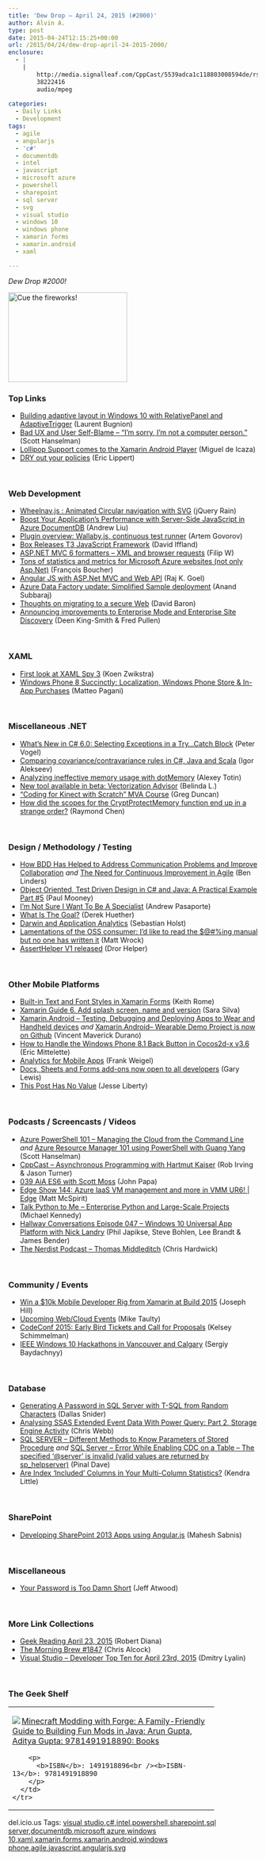 ```yaml
---
title: 'Dew Drop – April 24, 2015 (#2000)'
author: Alvin A.
type: post
date: 2015-04-24T12:15:25+00:00
url: /2015/04/24/dew-drop-april-24-2015-2000/
enclosure:
  - |
    |
        http://media.signalleaf.com/CppCast/5539adca1c118803008594de/rss/cppcast-009.mp3
        38222416
        audio/mpeg
        
categories:
  - Daily Links
  - Development
tags:
  - agile
  - angularjs
  - 'c#'
  - documentdb
  - intel
  - javascript
  - microsoft azure
  - powershell
  - sharepoint
  - sql server
  - svg
  - visual studio
  - windows 10
  - windows phone
  - xamarin forms
  - xamarin.android
  - xaml

---
```

_Dew Drop #2000!_

[<img loading="lazy" decoding="async" title="Cue the fireworks!" style="border-top: 0px; border-right: 0px; border-bottom: 0px; border-left: 0px; display: inline" border="0" alt="Cue the fireworks!" src="/wp-content/uploads/2015/04/fireworks_thumb.jpg" width="240" height="181" />][1] 

### <a name="top"></a>Top Links

  * <a href="http://feedproxy.google.com/~r/galasoft/~3/QgovcTQ0SOc/" target="_blank">Building adaptive layout in Windows 10 with RelativePanel and AdaptiveTrigger</a> (Laurent Bugnion)
  * <a href="http://feeds.hanselman.com/~/89986830/0/scotthanselman~Bad-UX-and-User-SelfBlame-Im-sorry-Im-not-a-computer-person.aspx" target="_blank">Bad UX and User Self-Blame &#8211; &#8220;I&#8217;m sorry, I&#8217;m not a computer person.&#8221;</a> (Scott Hanselman)
  * <a href="http://blog.xamarin.com/lollipop-for-xamarin-android-player/" target="_blank">Lollipop Support comes to the Xamarin Android Player</a> (Miguel de Icaza)
  * <a href="http://ericlippert.com/2015/04/23/dry-out-your-policies/" target="_blank">DRY out your policies</a> (Eric Lippert)

&nbsp;

### <a name="web"></a>Web Development

  * <a href="http://feedproxy.google.com/~r/Jqueryrain/~3/fnSzdcdodZc/" target="_blank">Wheelnav.js : Animated Circular navigation with SVG</a> (jQuery Rain)
  * <a href="http://azure.microsoft.com/blog/2015/04/23/boost-your-applications-performance-with-server-side-javascript-in-azure-documentdb/" target="_blank">Boost Your Application’s Performance with Server-Side JavaScript in Azure DocumentDB</a> (Andrew Liu)
  * <a href="http://blog.jetbrains.com/webstorm/2015/04/plugin-overview-wallaby-js/" target="_blank">Plugin overview: Wallaby.js, continuous test runner</a> (Artem Govorov)
  * <a href="http://www.infoq.com/news/2015/04/t3-javascript-framework-box?utm_campaign=infoq_content&utm_source=infoq&utm_medium=feed&utm_term=global" target="_blank">Box Releases T3 JavaScript Framework</a> (David Iffland)
  * <a href="http://www.strathweb.com/2015/04/asp-net-mvc-6-formatters-xml-browser-requests/" target="_blank">ASP.NET MVC 6 formatters – XML and browser requests</a> (Filip W)
  * <a href="http://feedproxy.google.com/~r/CanDevs/~3/E8DKovVQGqI/tons-of-statistics-and-metrics-for-microsoft-azure-websites-not-only-asp-net.aspx" target="_blank">Tons of statistics and metrics for Microsoft Azure websites (not only Asp.Net)</a> (François Boucher)
  * <a href="http://www.codeproject.com/Tips/899228/Angular-JS-with-ASP-Net-MVC-and-Web-API" target="_blank">Angular JS with ASP.Net MVC and Web API</a> (Raj K. Goel)
  * <a href="http://azure.microsoft.com/blog/2015/04/23/azure-data-factory-update-simplified-sample-deployment/" target="_blank">Azure Data Factory update: Simplified Sample deployment</a> (Anand Subbaraj)
  * <a href="http://dbaron.org/log/20150423-secure-web" target="_blank">Thoughts on migrating to a secure Web</a> (David Baron)
  * <a href="http://blogs.msdn.com/b/ie/archive/2015/04/23/announcing-improvements-to-enterprise-mode-and-enterprise-site-discovery.aspx" target="_blank">Announcing improvements to Enterprise Mode and Enterprise Site Discovery</a> (Deen King-Smith & Fred Pullen)

&nbsp;

### <a name="silverlight"></a>XAML

  * <a href="http://firstfloorsoftware.com:80/news/first-look-at-xaml-spy-3" target="_blank">First look at XAML Spy 3</a> (Koen Zwikstra)
  * <a href="http://code.tutsplus.com/tutorials/windows-phone-8-succinctly-localization-windows-phone-store-in-app-purchases--cms-23333" target="_blank">Windows Phone 8 Succinctly: Localization, Windows Phone Store & In-App Purchases</a> (Matteo Pagani)

&nbsp;

### <a name="dotnet"></a>Miscellaneous .NET

  * <a href="http://visualstudiomagazine.com/blogs/tool-tracker/2015/04/c-sharp-vb-like-try-catch-block.aspx" target="_blank">What&#8217;s New in C# 6.0: Selecting Exceptions in a Try&#8230;Catch Block</a> (Peter Vogel)
  * <a href="http://www.codeproject.com/Articles/899319/Comparing-covariance-contravariance-rules" target="_blank">Comparing covariance/contravariance rules in C#, Java and Scala</a> (Igor Alekseev)
  * <a href="http://blog.jetbrains.com/dotnet/2015/04/23/analyzing-ineffective-memory-usage-with-dotmemory/" target="_blank">Analyzing ineffective memory usage with dotMemory</a> (Alexey Totin)
  * <a href="https://software.intel.com/en-us/forums/topic/551030" target="_blank">New tool available in beta: Vectorization Advisor</a> (Belinda L.)
  * <a href="http://channel9.msdn.com/coding4fun/kinect/Coding-for-Kinect-with-Scratch" target="_blank">&#8220;Coding for Kinect with Scratch&#8221; MVA Course</a> (Greg Duncan)
  * <a href="http://blogs.msdn.com/b/oldnewthing/archive/2015/04/23/10609329.aspx" target="_blank">How did the scopes for the CryptProtectMemory function end up in a strange order?</a> (Raymond Chen)

&nbsp;

### <a name="design"></a>Design / Methodology / Testing

  * <a href="http://www.infoq.com/news/2015/04/BDD-collaboration?utm_campaign=infoq_content&utm_source=infoq&utm_medium=feed&utm_term=global" target="_blank">How BDD Has Helped to Address Communication Problems and Improve Collaboration</a> _and_ <a href="http://www.benlinders.com/2015/the-need-for-continuous-improvement-in-agile/" target="_blank">The Need for Continuous Improvement in Agile</a> (Ben Linders)
  * <a href="http://insidethecpu.com/2015/04/24/object-oriented-test-driven-design-in-c-and-java-a-practical-example-part-5/" target="_blank">Object Oriented, Test Driven Design in C# and Java: A Practical Example Part #5</a> (Paul Mooney)
  * <a href="http://simpleprogrammer.com/2015/04/23/im-not-sure-i-want-to-be-a-specialist/" target="_blank">I’m Not Sure I Want To Be A Specialist</a> (Andrew Pasaporte)
  * <a href="http://feedproxy.google.com/~r/LeadingAgile/~3/6WzFRiJ3lak/" target="_blank">What Is The Goal?</a> (Derek Huether)
  * <a href="http://feedproxy.google.com/~r/PreemptiveSolutionsBlog/~3/gERD3sO_yK4/" target="_blank">Darwin and Application Analytics</a> (Sebastian Holst)
  * <a href="http://feedproxy.google.com/~r/Wrockblog/~3/qY3QdJZ70Ek/lamentations-of-the-oss-consumer-id-like-to-read-the-ing-manual-but-no-one-has-written-it" target="_blank">Lamentations of the OSS consumer: I&#8217;d like to read the $@#%ing manual but no one has written it</a> (Matt Wrock)
  * <a href="http://feedproxy.google.com/~r/HelperCode/~3/vOMiHI3eWs4/asserthelper-v1-released.html" target="_blank">AssertHelper V1 released</a> (Dror Helper)

&nbsp;

### <a name="mobile"></a>Other Mobile Platforms

  * <a href="http://www.wintellect.com/devcenter/krome/built-in-text-and-font-styles-in-xamarin-forms" target="_blank">Built-in Text and Font Styles in Xamarin Forms</a> (Keith Rome)
  * <a href="http://www.saramgsilva.com/index.php/2015/xamarin-guide-6-add-splash-screen-name-and-version/" target="_blank">Xamarin Guide 6. Add splash screen, name and version</a> (Sara Silva)
  * <a href="http://feedproxy.google.com/~r/geekswithblogs/~3/jevy7zv5CfY/xamarin.android---testing-debugging-and-deploying-apps-to-wear-and.aspx" target="_blank">Xamarin.Android &#8211; Testing, Debugging and Deploying Apps to Wear and Handheld devices</a> _and_ <a href="http://feedproxy.google.com/~r/geekswithblogs/~3/ovYOdRwj-J0/xamarin.androidndash-wearable-demo-project-is-now-on-github.aspx" target="_blank">Xamarin.Android– Wearable Demo Project is now on Github</a> (Vincent Maverick Durano)
  * <a href="https://msopentech.com/blog/2015/04/23/how-to-handle-the-windows-phone-8-1-back-button-in-cocos2d-x-v3-6/" target="_blank">How to Handle the Windows Phone 8.1 Back Button in Cocos2d-x v3.6</a> (Eric Mittelette)
  * <a href="http://azure.microsoft.com/blog/2015/04/23/analytics-for-mobile-apps/" target="_blank">Analytics for Mobile Apps</a> (Frank Weigel)
  * <a href="http://feedproxy.google.com/~r/GDBcode/~3/YP1aSlE2QcY/docs-sheets-and-forms-add-ons-now-open.html" target="_blank">Docs, Sheets and Forms add-ons now open to all developers</a> (Gary Lewis)
  * <a href="http://blog.falafel.com/this-post-has-no-value/" target="_blank">This Post Has No Value</a> (Jesse Liberty)

&nbsp;

### <a name="podcasts"></a>Podcasts / Screencasts / Videos

  * <a href="http://channel9.msdn.com/Shows/Azure-Friday/Azure-PowerShell-101-Managing-the-Cloud-from-the-Command-Line" target="_blank">Azure PowerShell 101 &#8211; Managing the Cloud from the Command Line</a> _and_ <a href="http://channel9.msdn.com/Shows/Azure-Friday/Azure-Resource-Manager-101-using-PowerShell-with-Guang-Yang" target="_blank">Azure Resource Manager 101 using PowerShell with Guang Yang</a> (Scott Hanselman)
  * <a href="http://media.signalleaf.com/CppCast/5539adca1c118803008594de/rss/cppcast-009.mp3" target="_blank">CppCast &#8211; Asynchronous Programming with Hartmut Kaiser</a> (Rob Irving & Jason Turner)
  * <a href="http://devchat.tv/adventures-in-angular/039-aia-es6-with-scott-moss" target="_blank">039 AiA ES6 with Scott Moss</a> (John Papa)
  * <a href="http://channel9.msdn.com/Shows/Edge/Edge-Show-144-Azure-IaaS-VM-management-and-more-in-VMM-UR6" target="_blank">Edge Show 144: Azure IaaS VM management and more in VMM UR6! | Edge</a> (Matt McSpirit)
  * <a href="http://www.talkpythontome.com/episodes/show/4" target="_blank">Talk Python to Me &#8211; Enterprise Python and Large-Scale Projects</a> (Michael Kennedy)
  * <a href="http://hallwayconversations.com/podcast/episode-047-windows-10-universal-app-platform-with-nick-landry/?utm_source=feedburner&utm_medium=feed&utm_campaign=Feed%3A+HallwayConversationsPodcastEpisodes+%28Hallway+Conversations+Podcast+Episodes%29" target="_blank">Hallway Conversations Episode 047 – Windows 10 Universal App Platform with Nick Landry</a> (Phil Japikse, Steve Bohlen, Lee Brandt & James Bender)
  * <a href="http://nerdist.libsyn.com/thomas-middleditch" target="_blank">The Nerdist Podcast &#8211; Thomas Middleditch</a> (Chris Hardwick)

&nbsp;

### <a name="events"></a>Community / Events

  * <a href="http://blog.xamarin.com/win-a-10k-mobile-developer-rig-from-xamarin-at-build-2015/" target="_blank">Win a $10k Mobile Developer Rig from Xamarin at Build 2015</a> (Joseph Hill)
  * <a href="http://feedproxy.google.com/~r/mtaulty/~3/Dwj9S9H9Y5M/upcoming-web-cloud-events.aspx" target="_blank">Upcoming Web/Cloud Events</a> (Mike Taulty)
  * <a href="https://github.com/blog/1991-codeconf-2015-early-bird-tickets-and-call-for-proposals" target="_blank">CodeConf 2015: Early Bird Tickets and Call for Proposals</a> (Kelsey Schimmelman)
  * <a href="http://feedproxy.google.com/~r/CanDevs/~3/juE5VUGhqPc/ieee-windows-10-hackathons-in-vancouver-and-calgary.aspx" target="_blank">IEEE Windows 10 Hackathons in Vancouver and Calgary</a> (Sergiy Baydachnyy)

&nbsp;

### <a name="sql"></a>Database

  * <a href="http://feedproxy.google.com/~r/MSSQLTips-LatestSqlServerTips/~3/BaEBL7iiq6U/tip.asp" target="_blank">Generating A Password in SQL Server with T-SQL from Random Characters</a> (Dallas Snider)
  * <a href="https://cwebbbi.wordpress.com/2015/04/24/analysing-ssas-extended-event-data-with-power-query-part-2-storage-engine-activity/" target="_blank">Analysing SSAS Extended Event Data With Power Query: Part 2, Storage Engine Activity</a> (Chris Webb)
  * <a href="http://blog.sqlauthority.com/2015/04/24/sql-server-different-methods-to-know-parameters-of-stored-procedure/" target="_blank">SQL SERVER – Different Methods to Know Parameters of Stored Procedure</a> _and_ <a href="http://blog.sqlauthority.com/2015/04/24/sql-server-error-while-enabling-cdc-on-a-table-the-specified-server-is-invalid-valid-values-are-returned-by-sp_helpserver/" target="_blank">SQL Server – Error While Enabling CDC on a Table – The specified ‘@server’ is invalid (valid values are returned by sp_helpserver)</a> (Pinal Dave)
  * <a href="http://feedproxy.google.com/~r/BrentOzar-SqlServerDba/~3/cNhWXfBH4fs/" target="_blank">Are Index ‘Included’ Columns in Your Multi-Column Statistics?</a> (Kendra Little)

&nbsp;

### <a name="sp"></a>SharePoint

  * <a href="http://feedproxy.google.com/~r/netCurryRecentArticles/~3/x-rRqFBvjww/ShowArticle.aspx" target="_blank">Developing SharePoint 2013 Apps using Angular.js</a> (Mahesh Sabnis)

&nbsp;

### <a name="misc"></a>Miscellaneous

  * <a href="http://blog.codinghorror.com/your-password-is-too-damn-short/" target="_blank">Your Password is Too Damn Short</a> (Jeff Atwood)

&nbsp;

### <a name="links"></a>More Link Collections

  * <a href="http://feeds.regulargeek.com/~r/RegularGeek/~3/jksjYhdSLe4/" target="_blank">Geek Reading April 23, 2015</a> (Robert Diana)
  * <a href="http://feedproxy.google.com/~r/ReflectivePerspective/~3/vPBQ2LnMY_g/" target="_blank">The Morning Brew #1847</a> (Chris Alcock)
  * <a href="http://www.lyalin.com/2015/04/23/visual-studio-developer-top-ten-for-april-23rd-2015/" target="_blank">Visual Studio – Developer Top Ten for April 23rd, 2015</a> (Dmitry Lyalin)

&nbsp;

### <a name="shelf"></a>The Geek Shelf

<div id="scid:7dc1bd33-94bd-46fd-a20b-0131235bcd47:f680f729-82c5-4b41-8503-e1765d839901" class="wlWriterEditableSmartContent" style="float: none; padding-bottom: 0px; padding-top: 0px; padding-left: 0px; margin: 0px; display: inline; padding-right: 0px">
  <table cellspacing="0" cellpadding="2" width="400" border="0" unselectable="on">
    <tr>
      <td valign="top" width="400">
        <p>
          <a title="Minecraft Modding with Forge: A Family-Friendly Guide to Building Fun Mods in Java: Arun Gupta, Aditya Gupta: 9781491918890: Books" href="http://www.amazon.com/exec/obidos/ASIN/1491918896/alvinashcraft-20"><img data-recalc-dims="1" decoding="async" src="https://i0.wp.com/images.amazon.com/images/P/1491918896.01.MZZZZZZZ.jpg?w=660" border="0" align="left" style="float:left" />Minecraft Modding with Forge: A Family-Friendly Guide to Building Fun Mods in Java: Arun Gupta, Aditya Gupta: 9781491918890: Books</a>
        </p>
        
        <p>
          <b>ISBN</b>: 1491918896<br /><b>ISBN-13</b>: 9781491918890
        </p>
      </td>
    </tr>
  </table>
</div>

<div id="scid:0767317B-992E-4b12-91E0-4F059A8CECA8:dae677c3-7f18-4a8c-a488-afc47a30fe32" class="wlWriterEditableSmartContent" style="float: none; padding-bottom: 0px; padding-top: 0px; padding-left: 0px; margin: 0px; display: inline; padding-right: 0px">
  del.icio.us Tags: <a href="http://del.icio.us/popular/visual+studio" rel="tag">visual studio</a>,<a href="http://del.icio.us/popular/c%23" rel="tag">c#</a>,<a href="http://del.icio.us/popular/intel" rel="tag">intel</a>,<a href="http://del.icio.us/popular/powershell" rel="tag">powershell</a>,<a href="http://del.icio.us/popular/sharepoint" rel="tag">sharepoint</a>,<a href="http://del.icio.us/popular/sql+server" rel="tag">sql server</a>,<a href="http://del.icio.us/popular/documentdb" rel="tag">documentdb</a>,<a href="http://del.icio.us/popular/microsoft+azure" rel="tag">microsoft azure</a>,<a href="http://del.icio.us/popular/windows+10" rel="tag">windows 10</a>,<a href="http://del.icio.us/popular/xaml" rel="tag">xaml</a>,<a href="http://del.icio.us/popular/xamarin.forms" rel="tag">xamarin.forms</a>,<a href="http://del.icio.us/popular/xamarin.android" rel="tag">xamarin.android</a>,<a href="http://del.icio.us/popular/windows+phone" rel="tag">windows phone</a>,<a href="http://del.icio.us/popular/agile" rel="tag">agile</a>,<a href="http://del.icio.us/popular/javascript" rel="tag">javascript</a>,<a href="http://del.icio.us/popular/angularjs" rel="tag">angularjs</a>,<a href="http://del.icio.us/popular/svg" rel="tag">svg</a>
</div>

 [1]: /wp-content/uploads/2015/04/fireworks.jpg